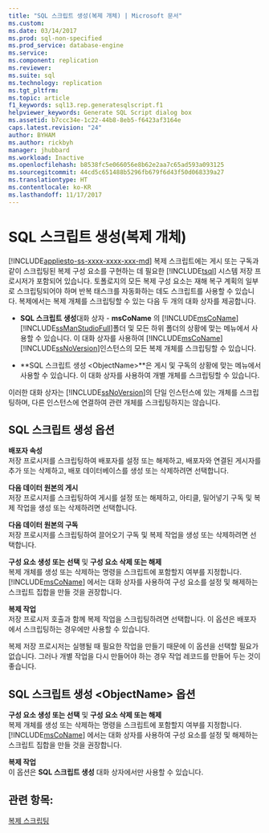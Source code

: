 ```yaml
---
title: "SQL 스크립트 생성(복제 개체) | Microsoft 문서"
ms.custom: 
ms.date: 03/14/2017
ms.prod: sql-non-specified
ms.prod_service: database-engine
ms.service: 
ms.component: replication
ms.reviewer: 
ms.suite: sql
ms.technology: replication
ms.tgt_pltfrm: 
ms.topic: article
f1_keywords: sql13.rep.generatesqlscript.f1
helpviewer_keywords: Generate SQL Script dialog box
ms.assetid: b7ccc34e-1c22-44b8-8eb5-f6423af3164e
caps.latest.revision: "24"
author: BYHAM
ms.author: rickbyh
manager: jhubbard
ms.workload: Inactive
ms.openlocfilehash: b8538fc5e066056e8b62e2aa7c65ad593a093125
ms.sourcegitcommit: 44cd5c651488b5296fb679f6d43f50d068339a27
ms.translationtype: HT
ms.contentlocale: ko-KR
ms.lasthandoff: 11/17/2017
---
```

# <a name="generate-sql-script-replication-objects"></a>SQL 스크립트 생성(복제 개체)
[!INCLUDE[appliesto-ss-xxxx-xxxx-xxx-md](../../includes/appliesto-ss-xxxx-xxxx-xxx-md.md)] 복제 스크립트에는 게시 또는 구독과 같이 스크립팅된 복제 구성 요소를 구현하는 데 필요한 [!INCLUDE[tsql](../../includes/tsql-md.md)] 시스템 저장 프로시저가 포함되어 있습니다. 토폴로지의 모든 복제 구성 요소는 재해 복구 계획의 일부로 스크립팅되어야 하며 반복 태스크를 자동화하는 데도 스크립트를 사용할 수 있습니다. 복제에서는 복제 개체를 스크립팅할 수 있는 다음 두 개의 대화 상자를 제공합니다.  
  
-   **SQL 스크립트 생성**대화 상자 - **msCoName** 의 [!INCLUDE[msCoName](../../includes/msconame-md.md)] [!INCLUDE[ssManStudioFull](../../includes/ssmanstudiofull-md.md)]폴더 및 모든 하위 폴더의 상황에 맞는 메뉴에서 사용할 수 있습니다. 이 대화 상자를 사용하여 [!INCLUDE[msCoName](../../includes/msconame-md.md)] [!INCLUDE[ssNoVersion](../../includes/ssnoversion-md.md)]인스턴스의 모든 복제 개체를 스크립팅할 수 있습니다.  
  
-   **SQL 스크립트 생성 \<ObjectName>**은 게시 및 구독의 상황에 맞는 메뉴에서 사용할 수 있습니다. 이 대화 상자를 사용하여 개별 개체를 스크립팅할 수 있습니다.  
  
 이러한 대화 상자는 [!INCLUDE[ssNoVersion](../../includes/ssnoversion-md.md)]의 단일 인스턴스에 있는 개체를 스크립팅하며, 다른 인스턴스에 연결하여 관련 개체를 스크립팅하지는 않습니다.  
  
## <a name="generate-sql-script-options"></a>SQL 스크립트 생성 옵션  
 **배포자 속성**  
 저장 프로시저를 스크립팅하여 배포자를 설정 또는 해제하고, 배포자와 연결된 게시자를 추가 또는 삭제하고, 배포 데이터베이스를 생성 또는 삭제하려면 선택합니다.  
  
 **다음 데이터 원본의 게시**  
 저장 프로시저를 스크립팅하여 게시를 설정 또는 해제하고, 아티클, 밀어넣기 구독 및 복제 작업을 생성 또는 삭제하려면 선택합니다.  
  
 **다음 데이터 원본의 구독**  
 저장 프로시저를 스크립팅하여 끌어오기 구독 및 복제 작업을 생성 또는 삭제하려면 선택합니다.  
  
 **구성 요소 생성 또는 선택** 및 **구성 요소 삭제 또는 해제**  
 복제 개체를 생성 또는 삭제하는 명령을 스크립트에 포함할지 여부를 지정합니다. [!INCLUDE[msCoName](../../includes/msconame-md.md)] 에서는 대화 상자를 사용하여 구성 요소를 설정 및 해제하는 스크립트 집합을 만들 것을 권장합니다.  
  
 **복제 작업**  
 저장 프로시저 호출과 함께 복제 작업을 스크립팅하려면 선택합니다. 이 옵션은 배포자에서 스크립팅하는 경우에만 사용할 수 있습니다.  
  
 복제 저장 프로시저는 실행될 때 필요한 작업을 만들기 때문에 이 옵션을 선택할 필요가 없습니다. 그러나 개별 작업을 다시 만들어야 하는 경우 작업 레코드를 만들어 두는 것이 좋습니다.  
  
## <a name="generate-sql-script-objectname-options"></a>SQL 스크립트 생성 \<ObjectName> 옵션  
 **구성 요소 생성 또는 선택** 및 **구성 요소 삭제 또는 해제**  
 복제 개체를 생성 또는 삭제하는 명령을 스크립트에 포함할지 여부를 지정합니다. [!INCLUDE[msCoName](../../includes/msconame-md.md)] 에서는 대화 상자를 사용하여 구성 요소를 설정 및 해제하는 스크립트 집합을 만들 것을 권장합니다.  
  
 **복제 작업**  
 이 옵션은 **SQL 스크립트 생성** 대화 상자에서만 사용할 수 있습니다.  
  
## <a name="see-also"></a>관련 항목:  
 [복제 스크립팅](../../relational-databases/replication/scripting-replication.md)  
  
  
